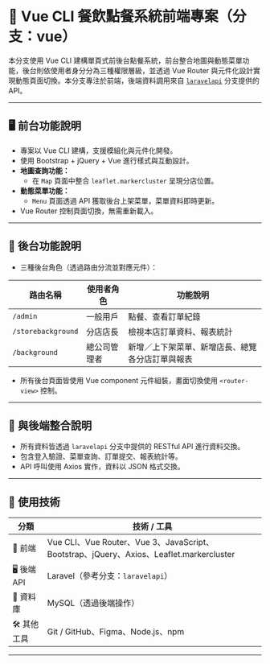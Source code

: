 # 🧭 Vue CLI 餐飲點餐系統前端專案（分支：vue）

本分支使用 Vue CLI 建構單頁式前後台點餐系統，前台整合地圖與動態菜單功能，後台則依使用者身分分為三種權限層級，並透過 Vue Router 與元件化設計實現動態頁面切換。本分支專注於前端，後端資料調用來自 [`laravelapi`](https://github.com/你的帳號/你的專案/tree/laravelapi) 分支提供的 API。

---

## 🖥️ 前台功能說明

- 專案以 Vue CLI 建構，支援模組化與元件化開發。
- 使用 Bootstrap + jQuery + Vue 進行樣式與互動設計。
- **地圖查詢功能：**
  - 在 `Map` 頁面中整合 `leaflet.markercluster` 呈現分店位置。
- **動態菜單功能：**
  - `Menu` 頁面透過 API 獲取後台上架菜單，菜單資料即時更新。
- Vue Router 控制頁面切換，無需重新載入。

---

## 🔧 後台功能說明

- 三種後台角色（透過路由分流並對應元件）：

| 路由名稱             | 使用者角色       | 功能說明                                                  |
|----------------------|------------------|-----------------------------------------------------------|
| `/admin`             | 一般用戶         | 點餐、查看訂單紀錄                                         |
| `/storebackground`   | 分店店長         | 檢視本店訂單資料、報表統計                                 |
| `/background`        | 總公司管理者     | 新增／上下架菜單、新增店長、總覽各分店訂單與報表           |

- 所有後台頁面皆使用 Vue component 元件組裝，畫面切換使用 `<router-view>` 控制。

---

## 🔗 與後端整合說明

- 所有資料皆透過 `laravelapi` 分支中提供的 RESTful API 進行資料交換。
- 包含登入驗證、菜單查詢、訂單提交、報表統計等。
- API 呼叫使用 Axios 實作，資料以 JSON 格式交換。

---

## 🧰 使用技術

| 分類        | 技術 / 工具                                                                 |
|-------------|------------------------------------------------------------------------------|
| 🔧 前端      | Vue CLI、Vue Router、Vue 3、JavaScript、Bootstrap、jQuery、Axios、Leaflet.markercluster |
| 🖥️ 後端 API | Laravel（參考分支：`laravelapi`）                                            |
| 💾 資料庫    | MySQL（透過後端操作）                                                        |
| 🛠️ 其他工具 | Git / GitHub、Figma、Node.js、npm                                             |

---